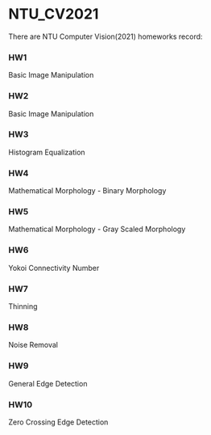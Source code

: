 # NTU_CV2021

There are NTU Computer Vision(2021) homeworks record:

### HW1
Basic Image Manipulation

### HW2
Basic Image Manipulation

### HW3
Histogram Equalization

### HW4
Mathematical Morphology - Binary Morphology

### HW5
Mathematical Morphology - Gray Scaled Morphology

### HW6
Yokoi Connectivity Number

### HW7
Thinning

### HW8
Noise Removal

### HW9
General Edge Detection

### HW10
Zero Crossing Edge Detection
